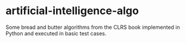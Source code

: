 # artificial-intelligence-algo

Some bread and butter algorithms from the CLRS book implemented in Python and executed in basic test cases.
